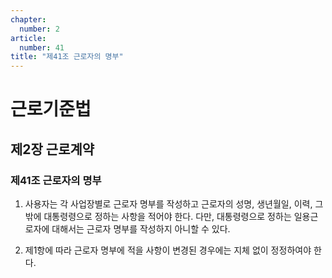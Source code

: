 ```yaml
---
chapter:
  number: 2
article:
  number: 41
title: "제41조 근로자의 명부"
---
```

# 근로기준법

## 제2장 근로계약

### 제41조 근로자의 명부

1. 사용자는 각 사업장별로 근로자 명부를 작성하고 근로자의 성명, 생년월일, 이력, 그 밖에 대통령령으로 정하는 사항을 적어야 한다. 다만, 대통령령으로 정하는 일용근로자에 대해서는 근로자 명부를 작성하지 아니할 수 있다.

2. 제1항에 따라 근로자 명부에 적을 사항이 변경된 경우에는 지체 없이 정정하여야 한다.
